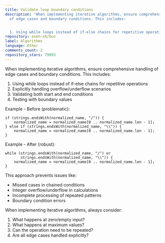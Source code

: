 ```yaml
---
title: Validate loop boundary conditions
description: 'When implementing iterative algorithms, ensure comprehensive handling
  of edge cases and boundary conditions. This includes:


  1. Using while loops instead of if-else chains for repetitive operations'
repository: oven-sh/bun
label: Algorithms
language: Other
comments_count: 2
repository_stars: 79093
---
```


When implementing iterative algorithms, ensure comprehensive handling of edge cases and boundary conditions. This includes:

1. Using while loops instead of if-else chains for repetitive operations
2. Explicitly handling overflow/underflow scenarios
3. Validating both start and end conditions
4. Testing with boundary values

Example - Before (problematic):
```zig
if (strings.endsWith(normalized_name, "/")) {
    normalized_name = normalized_name[0 .. normalized_name.len - 1];
} else if (strings.endsWith(normalized_name, "\\")) {
    normalized_name = normalized_name[0 .. normalized_name.len - 1];
}
```

Example - After (robust):
```zig
while (strings.endsWith(normalized_name, "/") or 
       strings.endsWith(normalized_name, "\\")) {
    normalized_name = normalized_name[0 .. normalized_name.len - 1];
}
```

This approach prevents issues like:
- Missed cases in chained conditions
- Integer overflow/underflow in calculations
- Incomplete processing of repeated patterns
- Boundary condition errors

When implementing iterative algorithms, always consider:
1. What happens at zero/empty input?
2. What happens at maximum values?
3. Can the operation need to be repeated?
4. Are all edge cases handled explicitly?